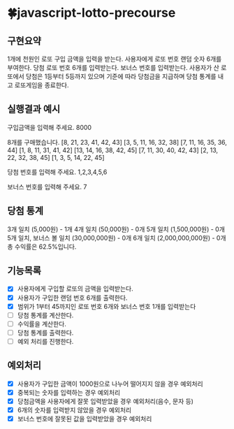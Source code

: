 # 🍀javascript-lotto-precourse

## 구현요약

1개에 천원인 로또 구입 금액을 입력을 받는다. 사용자에게 로또 번호 랜덤 숫자 6개를 부여한다.
당첨 로또 번호 6개를 입력받는다. 보너스 번호를 입력받는다.
사용자가 산 로또에서 당첨은 1등부터 5등까지 있으며 기준에 따라 당첨금을 지급하며 당첨 통계를 내고 로또게임을 종료한다.

## 실행결과 예시

구입금액을 입력해 주세요.
8000

8개를 구매했습니다.
[8, 21, 23, 41, 42, 43]
[3, 5, 11, 16, 32, 38]
[7, 11, 16, 35, 36, 44]
[1, 8, 11, 31, 41, 42]
[13, 14, 16, 38, 42, 45]
[7, 11, 30, 40, 42, 43]
[2, 13, 22, 32, 38, 45]
[1, 3, 5, 14, 22, 45]

당첨 번호를 입력해 주세요.
1,2,3,4,5,6

보너스 번호를 입력해 주세요.
7

## 당첨 통계

3개 일치 (5,000원) - 1개
4개 일치 (50,000원) - 0개
5개 일치 (1,500,000원) - 0개
5개 일치, 보너스 볼 일치 (30,000,000원) - 0개
6개 일치 (2,000,000,000원) - 0개
총 수익률은 62.5%입니다.

## 기능목록

- [x] 사용자에게 구입할 로또의 금액을 입력받는다.
- [x] 사용자가 구입한 랜덤 번호 6개를 출력한다.
- [x] 범위가 1부터 45까지인 로또 번호 6개와 보너스 번호 1개를 입력받는다
- [ ] 당첨 통계를 계산한다.
- [ ] 수익률을 계산한다.
- [ ] 당첨 통계를 출력한다.
- [ ] 예외 처리를 진행한다.

## 예외처리

- [x] 사용자가 구입한 금액이 1000원으로 나누어 떨어지지 않을 경우 예외처리
- [x] 중복되는 숫자를 입력하는 경우 예외처리
- [x] 당첨금액을 사용자에게 잘못 입력받았을 경우 예외처리(음수, 문자 등)
- [x] 6개의 숫자를 입력받지 않았을 경우 예외처리
- [x] 보너스 번호에 잘못된 값을 입력받았을 경우 예외처리
